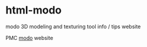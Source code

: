 # html-modo
modo 3D modeling and texturing tool info / tips website

PMC [modo](https://www.pmctactical.org/modo/) website
